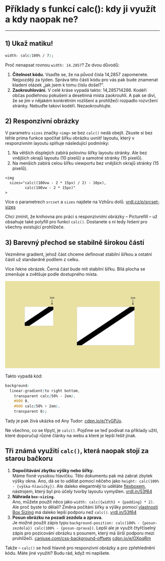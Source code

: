 # Příklady s funkcí calc(): kdy ji využít a kdy naopak ne?

---

## 1) Ukaž matiku!

```css
width: calc(100% / 7);
```

Proč nenapsat rovnou `width: 14.2857`? Ze dvou důvodů:

1. **Čitelnost kódu.** Vsaďte se, že na původ čísla 14,2857 zapomenete. Nejpozději za týden. Správa této části kódu pro vás pak bude znamenat kladení otázek „jak jsem k tomu číslu došel?“.
2. **Zaokrouhlování.** V celé kráse vypadá takto: 14,285714286. Kodéři občas podlehnou pokušení a desetinná místa zaokrouhlí. A pak se diví, že se jim v nějakém konkrétním rozlišení a prohlížeči rozpadlo rozvržení stránky. Nebuďte takoví kodéři. Nezaokrouhlujte.

## 2) Responzivní obrázky

V parametru `sizes` značky `<img>` se bez `calc()` nedá obejít. Zkuste si bez téhle prima funkce spočítat šířku obrázku uvnitř layoutu, který v responzivním layoutu splňuje následující podmínky:

1. Na větších displejích zabírá polovinu šířky layoutu stránky. Ale bez vnějších okrajů layoutu (10 pixelů) a samotné stránky (15 pixelů).
2. Na menších zabírá celou šířku viewportu bez vnějších okrajů stránky (15 pixelů).

```
<img
  sizes="calc((100vw - 2 * 15px) / 2) - 10px), 
         calc(100vw - 2 * 15px)"   
>
```

Více o parametrech `srcset` a `sizes` najdete na Vzhůru dolů. [vrdl.cz/p/srcset-sizes](http://www.vzhurudolu.cz/prirucka/srcset-sizes)

Chci zmínit, že knihovna pro práci s responzivními obrázky – Picturefill – už obsahuje také polyfill pro funkci `calc()`. Dostanete s ní tedy řešení pro všechny existující prohlížeče.

## 3) Barevný přechod se stabilně širokou částí

Vezměme gradient, jehož část chceme definovat stabilní šířkou a ostatní části už standardně podílem z celku.

Více řekne obrázek. Černá část bude mít stabilní šířku. Bílá plocha se zmenšuje a zvětšuje podle dostupného místa.

![CSS funkce calc() na gradientu](dist/images/original/css3-calc-gradient.jpg)

Takto vypadá kód:

```css
background: 
  linear-gradient(to right bottom, 
    transparent calc(50% - 2em), 
    #000 0, 
    #000 calc(50% + 2em), 
    transparent 0);
```    

Tady je pak živá ukázka od Any Tudor: [cdpn.io/e/YyGPJo](https://codepen.io/thebabydino/pen/YyGPJo).

Ne všechno, co se třpytí, je `calc()`. Pojďme se teď podívat na příklady užití, které doporučují různé články na webu a které je lepší řešit jinak. 

## Tři známá využití `calc()`, která naopak stojí za starou bačkoru

1. **Dopočítávání zbytku výšky nebo šířky.**  
Máme fixně vysokou hlavičku. Tělo dokumentu pak má zabrat zbytek výšky okna. Ano, dá se to udělat pomocí něčeho jako `height: calc(100% - {výška-hlavičky})`. Ale daleko elegantněji to uděláte [flexboxem](css3-flexbox.md), nástrojem, který byl pro účely tvorby layoutu vymyšlen. [vrdl.in/53f64](https://css-tricks.com/a-couple-of-use-cases-for-calc/#article-header-id-3)  
2. **Náhrada `box-sizing`.**  
Ano, můžete použít něco jako `width: calc({width} + {padding} * 2)`. Ale proč byste to dělali? Změna počítání šířky a výšky pomocí [vlastnosti Box Sizing](css3-box-sizing.md) má daleko lepší podporu než `calc()`. [vrdl.in/53f64](https://css-tricks.com/a-couple-of-use-cases-for-calc/#article-header-id-7)  
3. **Posun obrázku na pozadí zezdola a zprava.**  
Je možné použít zápis typu `background-position: calc(100% - {posun-zezdola}) calc(100% - {posun-zprava})`. Lepší ale je využít čtyřčíselný zápis pro pozicování obrázku s posunem, který má širší podporu mezi prohlížeči. [caniuse.com/css-background-offsets](http://caniuse.com/#feat=css-background-offsets) [cdpn.io/e/OXpqRm](http://codepen.io/machal/pen/OXpqRm)    

Takže – `calc()` se hodí hlavně pro responzivní obrázky a pro zpřehlednění kódu. Máte jiné využití? Budu rád, když mi napíšete.


